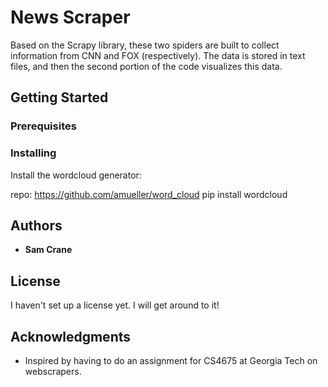 # News Scraper

Based on the Scrapy library, these two spiders are built to collect information from CNN and FOX (respectively). The data is stored in text files, and then the second portion of the code visualizes this data.

## Getting Started

<TODO>

### Prerequisites


### Installing

Install the wordcloud generator:

repo: https://github.com/amueller/word_cloud
pip install wordcloud


## Authors

* **Sam Crane** 

## License

I haven't set up a license yet. I will get around to it!

## Acknowledgments

* Inspired by having to do an assignment for CS4675 at Georgia Tech on webscrapers.
